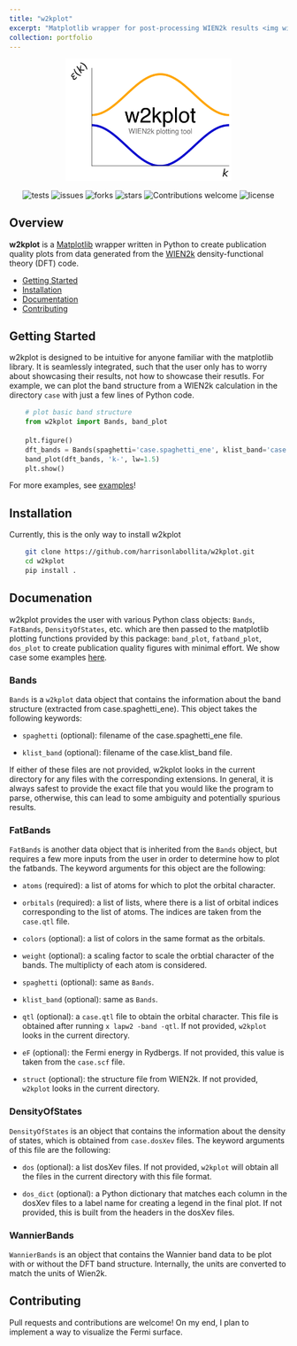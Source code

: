 ```yaml
---
title: "w2kplot"
excerpt: "Matplotlib wrapper for post-processing WIEN2k results <img width=200 src='/images/w2kplot.png'/>"
collection: portfolio
---
```


<p align="center">
<a href="https://github.com/harrisonlabollita/w2kplot">
<img width = "300" src="/images/w2kplot.png" alt="w2kplot"/>
</a>
</p>

<div align="center">

![tests](https://github.com/harrisonlabollita/w2kplot/actions/workflows/test.yml/badge.svg)
![issues](https://img.shields.io/github/issues/harrisonlabollita/w2kplot)
![forks](https://img.shields.io/github/forks/harrisonlabollita/w2kplot)
![stars](https://img.shields.io/github/stars/harrisonlabollita/w2kplot)
![Contributions welcome](https://img.shields.io/badge/contributions-welcome-orange.svg)
![license](https://img.shields.io/github/license/harrisonlabollita/w2kplot)
	
</div>

## Overview

**w2kplot** is a [Matplotlib](https://matplotlib.org) wrapper written in Python to create publication quality plots from data generated from the [WIEN2k](http://susi.theochem.tuwien.ac.at) density-functional theory (DFT) code.

- [Getting Started](#started)
- [Installation](#installation)
- [Documentation](#documentation)
- [Contributing](#contributing)


<a name="started"></a>
## Getting Started
w2kplot is designed to be intuitive for anyone familiar with the matplotlib library. It is seamlessly integrated, such that the user only has to worry about showcasing their results, not how to showcase their resutls. For example, we can plot the band structure from a WIEN2k calculation in the directory `case` with just a few lines of Python code.

```python
	# plot basic band structure
	from w2kplot import Bands, band_plot
	
	plt.figure()
	dft_bands = Bands(spaghetti='case.spaghetti_ene', klist_band='case.klist_band')
	band_plot(dft_bands, 'k-', lw=1.5)
	plt.show()
```

For more examples, see [examples](examples/)!

<a name="installation"></a>
## Installation

Currently, this is the only way to install w2kplot
```bash
    git clone https://github.com/harrisonlabollita/w2kplot.git
    cd w2kplot
    pip install .
```

<a name="documentation"><a/>
## Documenation

w2kplot provides the user with various Python class objects: `Bands`, `FatBands`, `DensityOfStates`, etc. which are then passed to the matplotlib plotting functions provided by this package: `band_plot`, `fatband_plot`, `dos_plot` to create publication quality figures with minimal effort. We show case some examples [here](examples/README.md).

### Bands
`Bands` is a `w2kplot` data object that contains the information about the band structure (extracted from case.spaghetti\_ene). This object takes the following keywords:

- `spaghetti` (optional): filename of the case.spaghetti\_ene file.

- `klist_band` (optional): filename of the case.klist\_band file.

If either of these files are not provided, w2kplot looks in the current directory for any files with the corresponding extensions. In general, it is always safest to provide the exact file that you would like the program to parse, otherwise, this can lead to some ambiguity and potentially spurious results.

### FatBands
`FatBands` is another data object that is inherited from the `Bands` object, but requires a few more inputs from the user in order to determine how to plot the fatbands. The keyword arguments for this object are the following:

- `atoms` (required): a list of atoms for which to plot the orbital character. 

- `orbitals` (required): a list of lists, where there is a list of orbital indices corresponding to the list of atoms. The indices are taken from the `case.qtl` file.

- `colors` (optional): a list of colors in the same format as the orbitals.
 
- `weight` (optional): a scaling factor to scale the orbtial character of the bands. The multiplicty of each atom is considered.

- `spaghetti` (optional): same as `Bands`.

- `klist_band` (optional): same as `Bands`.

- `qtl` (optional): a `case.qtl` file to obtain the orbital character. This file is obtained after running `x lapw2 -band -qtl`. If not provided, `w2kplot` looks in the current directory.

- `eF` (optional): the Fermi energy in Rydbergs. If not provided, this value is taken from the `case.scf` file.

- `struct` (optional): the structure file from WIEN2k. If not provided, `w2kplot` looks in the current directory.

### DensityOfStates

`DensityOfStates` is an object that contains the information about the density of states, which is obtained from `case.dosXev` files. The keyword arguments of this file are the following:

- `dos` (optional): a list dosXev files. If not provided, `w2kplot` will obtain all the files in the current directory with this file format.

- `dos_dict` (optional): a Python dictionary that matches each column in the dosXev files to a label name for creating a legend in the final plot. If not provided, this is built from the headers in the dosXev files.

### WannierBands

`WannierBands` is an object that contains the Wannier band data to be plot with or without the DFT band structure. Internally, the units are converted to match the units of Wien2k.

<a name="contributing"><a/>	
## Contributing

Pull requests and contributions are welcome! On my end, I plan to implement a way to visualize the Fermi surface.
